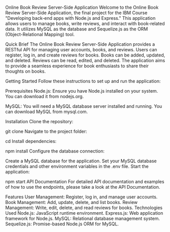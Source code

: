 Online Book Review Server-Side Application
Welcome to the Online Book Review Server-Side Application, the final project for the IBM Course "Developing back-end apps with Node.js and Express." This application allows users to manage books, write reviews, and interact with book-related data. It utilizes MySQL as the database and Sequelize.js as the ORM (Object-Relational Mapping) tool.

Quick Brief
The Online Book Review Server-Side Application provides a RESTful API for managing user accounts, books, and reviews. Users can register, log in, and create reviews for books. Books can be added, updated, and deleted. Reviews can be read, edited, and deleted. The application aims to provide a seamless experience for book enthusiasts to share their thoughts on books.

Getting Started
Follow these instructions to set up and run the application:

Prerequisites
Node.js: Ensure you have Node.js installed on your system. You can download it from nodejs.org.

MySQL: You will need a MySQL database server installed and running. You can download MySQL from mysql.com.

Installation
Clone the repository:

git clone <repository-url>
Navigate to the project folder:

cd <project-folder>
Install dependencies:

npm install
Configure the database connection:

Create a MySQL database for the application.
Set your MySQL database credentials and other environment variables in the .env file.
Start the application:

npm start
API Documentation
For detailed API documentation and examples of how to use the endpoints, please take a look at the API Documentation.

Features
User Management: Register, log in, and manage user accounts.
Book Management: Add, update, delete, and list books.
Review Management: Write, edit, delete, and read reviews for books.
Technologies Used
Node.js: JavaScript runtime environment.
Express.js: Web application framework for Node.js.
MySQL: Relational database management system.
Sequelize.js: Promise-based Node.js ORM for MySQL.
